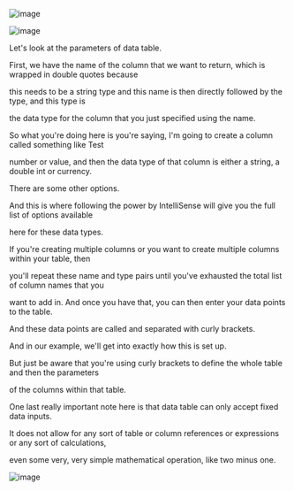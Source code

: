 

![image](https://github.com/liubovkyry/DAX/assets/118057504/7596fcc5-9aeb-4120-91a3-a885b52df19f)


![image](https://github.com/liubovkyry/DAX/assets/118057504/187ba1d2-3576-46a6-8e40-36ae9237b1ec)

Let's look at the parameters of data table.

First, we have the name of the column that we want to return, which is wrapped in double quotes because

this needs to be a string type and this name is then directly followed by the type, and this type is

the data type for the column that you just specified using the name.

So what you're doing here is you're saying, I'm going to create a column called something like Test

number or value, and then the data type of that column is either a string, a double int or currency.

There are some other options.

And this is where following the power by IntelliSense will give you the full list of options available

here for these data types.

If you're creating multiple columns or you want to create multiple columns within your table, then

you'll repeat these name and type pairs until you've exhausted the total list of column names that you

want to add in.
And once you have that, you can then enter your data points to the table.

And these data points are called and separated with curly brackets.

And in our example, we'll get into exactly how this is set up.

But just be aware that you're using curly brackets to define the whole table and then the parameters

of the columns within that table.

One last really important note here is that data table can only accept fixed data inputs.

It does not allow for any sort of table or column references or expressions or any sort of calculations,

even some very, very simple mathematical operation, like two minus one.

![image](https://github.com/liubovkyry/DAX/assets/118057504/7bca3203-dbad-41d5-b999-dfdbc9b69c40)
